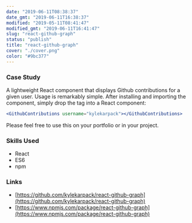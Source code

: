 ```yaml
---
date: "2019-06-11T08:38:37"
date_gmt: "2019-06-11T16:38:37"
modified: "2019-05-11T08:41:47"
modified_gmt: "2019-06-11T16:41:47"
slug: "react-github-graph"
status: "publish"
title: "react-github-graph"
cover: "./cover.png"
color: "#9bc377"
---
```

### Case Study

A lightweight React component that displays Github contributions for a given user. Usage is remarkably simple. After installing and importing the component, simply drop the tag into a React component:

```jsx
<GithubContributions username="kylekarpack"></GithubContributions>
```
Please feel free to use this on your portfolio or in your project.

### Skills Used

- React
- ES6
- npm

### Links

- [https://github.com/kylekarpack/react-github-graph](https://github.com/kylekarpack/react-github-graph)
- [https://www.npmjs.com/package/react-github-graph](https://www.npmjs.com/package/react-github-graph)